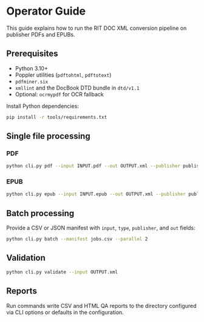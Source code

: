 # Operator Guide

This guide explains how to run the RIT DOC XML conversion pipeline on publisher PDFs and EPUBs.

## Prerequisites

* Python 3.10+
* Poppler utilities (`pdftohtml`, `pdftotext`)
* `pdfminer.six`
* `xmllint` and the DocBook DTD bundle in `dtd/v1.1`
* Optional: `ocrmypdf` for OCR fallback

Install Python dependencies:

```bash
pip install -r tools/requirements.txt
```

## Single file processing

### PDF

```bash
python cli.py pdf --input INPUT.pdf --out OUTPUT.xml --publisher publisher_A [--ocr-on-image-only] [--strict]
```

### EPUB

```bash
python cli.py epub --input INPUT.epub --out OUTPUT.xml --publisher publisher_A [--strict]
```

## Batch processing

Provide a CSV or JSON manifest with `input`, `type`, `publisher`, and `out` fields:

```bash
python cli.py batch --manifest jobs.csv --parallel 2
```

## Validation

```bash
python cli.py validate --input OUTPUT.xml
```

## Reports

Run commands write CSV and HTML QA reports to the directory configured via CLI options or defaults in the configuration.
